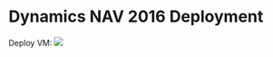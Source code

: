 # Dynamics NAV 2016 Deployment

Deploy VM:
<a href="https://portal.azure.com/#create/Microsoft.Template/uri/https%3A%2F%2Fraw.githubusercontent.com%2FNAVDEMO%2FNAV2016%2Fmaster%2Fdeploy.json" target="_blank">
    <img src="http://azuredeploy.net/deploybutton.png"/>
</a>
